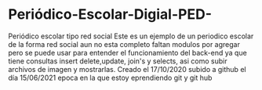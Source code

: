 # Periódico-Escolar-Digial-PED-
Periódico escolar tipo red social
Este es un ejemplo de un periodico escolar de la forma red social 
aun no esta completo faltan modulos por agregar pero se puede usar para 
entender el funcionamiento del back-end ya que tiene consultas insert
delete,update, join's  y selects, asi como subir archivos de imagen y mostrarlas.
Creado el 17/10/2020
subido a github el día 15/06/2021 epoca en la que estoy eprendiendo git y git hub
